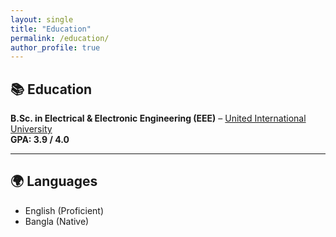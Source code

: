 ```yaml
---
layout: single
title: "Education"
permalink: /education/
author_profile: true
---
```


## 📚 Education

**B.Sc. in Electrical & Electronic Engineering (EEE)** – [United International University](https://www.uiu.ac.bd)  
**GPA: 3.9 / 4.0**

---

## 🌍 Languages
- English (Proficient)  
- Bangla (Native)
